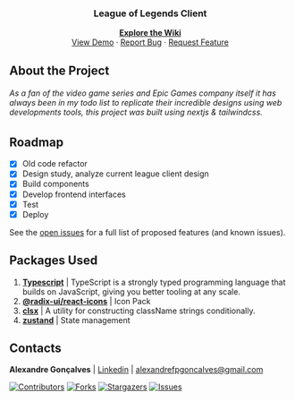 <a name="readme-top"></a>

<!-- PROJECT LOGO -->
<div align="center">
  <p align="center">
    <h3 align="center">League of Legends Client</h3>
    <a href="https://github.com/AlexandreFPGoncalves/lol-client/wiki"><strong>Explore the Wiki </strong></a>
    <br />
    <a href="https://lol-client-five.vercel.app">View Demo</a>
    ·
    <a href="https://github.com/AlexandreFPGoncalves/lol-client/issues">Report Bug</a>
    ·
    <a href="https://github.com/AlexandreFPGoncalves/lol-client/issues">Request Feature</a>
  </p>
</div>

<!-- ABOUT THE PROJECT -->

## About the Project

###### As a fan of the video game series and Epic Games company itself it has always been in my todo list to replicate their incredible designs using web developments tools, this project was built using nextjs & tailwindcss.

<!-- ROADMAP -->

## Roadmap

- [x] Old code refactor
- [x] Design study, analyze current league client design
- [x] Build components
- [x] Develop frontend interfaces
- [x] Test
- [x] Deploy

See the [open issues](https://github.com/AlexandreFPGoncalves/lol-client/issues) for a full list of proposed features (and known issues).

<!-- PACKAGES USED -->

## Packages Used

1. <b>[Typescript](https://www.typescriptlang.org/)</b> | TypeScript is a strongly typed programming language that builds on JavaScript, giving you better tooling at any scale. <br>
2. <b>[@radix-ui/react-icons](https://www.radix-ui.com/icons)</b> | Icon Pack<br>
3. <b>[clsx](https://www.npmjs.com/package/clsx)</b> | A utility for constructing className strings conditionally.<br>
4. <b>[zustand](https://zustand-demo.pmnd.rs)</b> | State management<br>

<!-- CONTACT -->

## Contacts

**Alexandre Gonçalves** | [Linkedin](https://www.linkedin.com/in/alexandre-gonçalves-3a4a53227/) | alexandrefpgoncalves@gmail.com

<!-- ACKNOWLEDGMENTS -->

[![Contributors][contributors-shield]][contributors-url] [![Forks][forks-shield]][forks-url] [![Stargazers][stars-shield]][stars-url] [![Issues][issues-shield]][issues-url]

[contributors-shield]: https://img.shields.io/github/contributors/AlexandreFPGoncalves/Zustand-Todo-List.svg?style=for-the-badge
[contributors-url]: https://github.com/AlexandreFPGoncalves/Zustand-Todo-List/graphs/contributors
[forks-shield]: https://img.shields.io/github/forks/AlexandreFPGoncalves/Zustand-Todo-List.svg?style=for-the-badge
[forks-url]: https://github.com/AlexandreFPGoncalves/Zustand-Todo-List/network/members
[stars-shield]: https://img.shields.io/github/stars/AlexandreFPGoncalves/Zustand-Todo-List?style=for-the-badge
[stars-url]: https://github.com/AlexandreFPGoncalves/Zustand-Todo-List/stargazers
[issues-shield]: https://img.shields.io/github/issues/AlexandreFPGoncalves/Zustand-Todo-List.svg?style=for-the-badge
[issues-url]: https://github.com/AlexandreFPGoncalves/Zustand-Todo-List/issues
